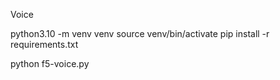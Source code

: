 Voice 

python3.10 -m venv venv
source venv/bin/activate
pip install -r requirements.txt

python f5-voice.py

